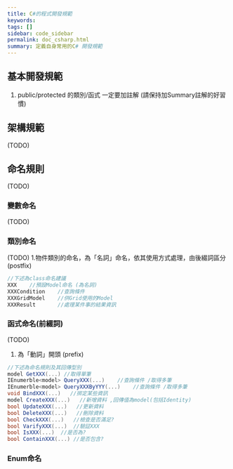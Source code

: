 ```yaml
---
title: C#的程式開發規範
keywords: 
tags: []
sidebar: code_sidebar
permalink: doc_csharp.html
summary: 定義自身常用的C# 開發規範
---
```


## 基本開發規範
1. public/protected 的類別/函式 一定要加註解 (請保持加Summary註解的好習慣)

## 架構規範
(TODO)
## 命名規則
(TODO)
### 變數命名
(TODO)
### 類別命名
(TODO)
1.物件類別的命名，為「名詞」命名，依其使用方式處理，由後綴詞區分 (postfix)
```csharp
//下述為class命名建議
XXX    //預設Model命名 (為名詞)
XXXCondition    //查詢條件
XXXGridModel    //供Grid使用的Model
XXXResult       //處理某件事的結果資訊

```
### 函式命名(前綴詞)
(TODO)
1. 為「動詞」開頭 (prefix)
```csharp
//下述為命名規則及其回傳型別
model GetXXX(...) //取得單筆
IEnumerble<model> QueryXXX(...)    //查詢條件 /取得多筆
IEnumerble<model> QueryXXXByYYY(...)    //查詢條件 /取得多筆
void BindXXX(...)   //挷定某些資訊
model CreateXXX(...)   //新增資料 ,回傳值為model(包括Identity)
bool UpdateXXX(...)   //更新資料
bool DeleteXXX(...)   //刪除資料
bool CheckXXX(...)   //檢查是否滿足?
bool VarifyXXX(...)  //驗証XXX
bool IsXXX(...)  //是否為?
bool ContainXXX(...) //是否包含?


```


### Enum命名